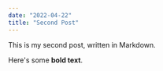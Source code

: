```yaml
---
date: "2022-04-22"
title: "Second Post"
---
```


This is my second post, written in Markdown.

Here's some **bold text**.
